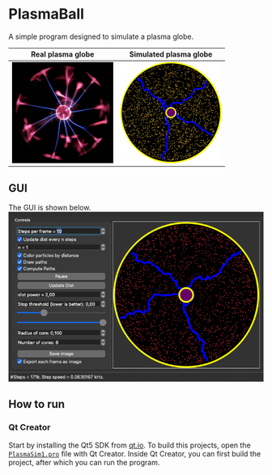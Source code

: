 # PlasmaBall
A simple program designed to simulate a plasma globe.

Real plasma globe           |  Simulated plasma globe
:-------------------------:|:-------------------------:
![](images/real.gif)  |  ![](images/only_ball_small.gif)



## GUI

The GUI is shown below.
<br/>
![](images/small_version.gif)


## How to run

### Qt Creator
Start by installing the Qt5 SDK from [qt.io](https://www.qt.io/download). 
To build this projects, open the [`PlasmaSim1.pro`](source/PlasmaSim1.pro) file with Qt Creator. Inside Qt Creator, you can first build the project, after which you can run the program.
